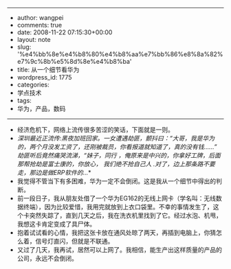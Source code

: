 - --
- author: wangpei
- comments: true
- date: 2008-11-22 07:15:30+00:00
- layout: note
- slug: '%e4%bb%8e%e4%b8%80%e4%b8%aa%e7%bb%86%e8%8a%82%e7%9c%8b%e5%8d%8e%e4%b8%ba'
- title: 从一个细节看华为
- wordpress_id: 1775
- categories:
- 学点技术
- tags:
- 华为，产品，数码
- --
- 经济危机下，网络上流传很多苦涩的笑话，下面就是一则。  
- *深圳最近正流传:黑夜加班回家。一女遭遇劫匪，颤抖曰：“大哥，我是华为的，两个月没发工资了，还刚被裁员，你看报道就知道了，真的没有钱……” 劫匪听后竟然痛哭流涕，“妹子，同行 ，俺原来是中兴的，你拿好工牌，后面那帮抢劫是富士康的，你放心， 我们绝不抢自己人 .对了，边上那条路不要走，那边是做ERP软件的...**  
- 我觉得不管当下有多困难，华为一定不会倒闭。这是我从一个细节中得出的判断。  
- 前一段日子，我从朋友处借了一个华为EG162的无线上网卡（学名叫：无线数据终端），因为比较爱惜，我用完就放到上衣口袋里。不幸的事情发生了，这个卡突然失踪了，直到几天之后，我在洗衣机里找到了它。经过水泡、机甩，我想这卡肯定变成了具尸体。  
- 抱着试试看的心情，我把这张卡放在通风处晾了两天，再插到电脑上，你猜怎么着，信号灯直闪，但就是不联通。  
- 又过了几天，我再试，居然可以上网了。我相信，能生产出这样质量的产品的公司，永远不会倒闭。  
